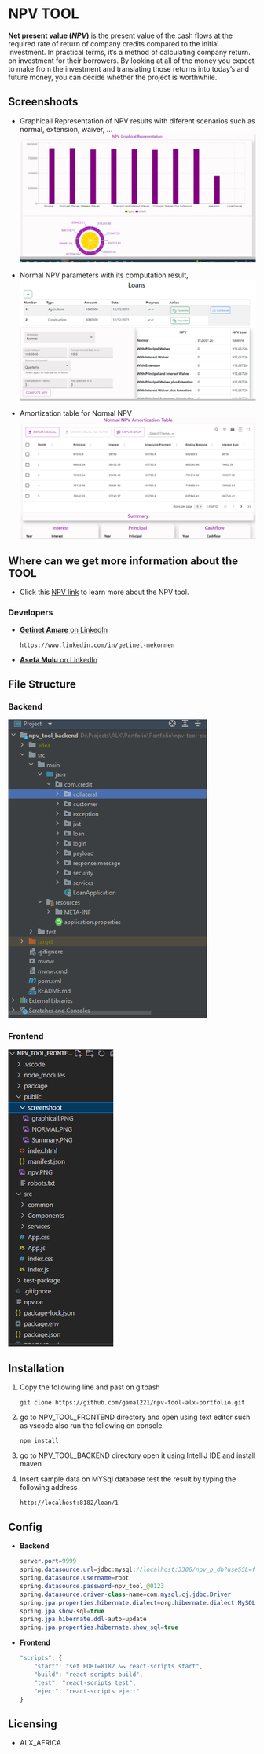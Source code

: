 # NPV TOOL

**Net present value (*NPV*)** is the present value of the cash flows at the required rate of return of company credits compared to the initial investment. In practical terms, it’s a method of calculating company return. on investment for their borrowers. By looking at all of the money you expect to make from the investment and translating those returns into today’s and future money, you can decide whether the project is worthwhile.
## Screenshoots
- Graphicall Representation of NPV results with diferent scenarios such as normal, extension, waiver, ...
![Unable to display image](./npv_tool_frontend/public/screenshoot/graphicall.PNG)

- Normal NPV parameters with its computation result,
![Unable to display image](./npv_tool_frontend/public/screenshoot/NORMAL.PNG)

- Amortization table for Normal NPV
![Unable to display image](./npv_tool_frontend/public/screenshoot/Summary.PNG)

## Where can we get more information about the TOOL

 - Click this [NPV link](https://gama1221.github.io/npv/#) to learn more about the NPV tool.

 ### Developers

 - [**Getinet Amare** on LinkedIn ](https://www.linkedin.com/in/getinet-mekonnen)
    ```github
    https://www.linkedin.com/in/getinet-mekonnen
    ```
 - [**Asefa Mulu** on LinkedIn ](https://www.linkedin.com/in/getinet-mekonnen)

 ## File Structure
 ### Backend

 ![Unable to display image](./npv_tool_frontend/public/screenshoot/backFileStructure.PNG)
 ### Frontend

 ![Unable to display image](./npv_tool_frontend/public/screenshoot/frontFileStructure.PNG)

## Installation

1. Copy the following line and past on gitbash 

    ```github 
    git clone https://github.com/gama1221/npv-tool-alx-portfolio.git
    ```
2. go to NPV_TOOL_FRONTEND directory and open using text editor such as vscode also run the following on console
    ```npm
    npm install
    ```
3. go to NPV_TOOL_BACKEND directory open it using IntelliJ IDE and install maven
4. Insert sample data on MYSql database test the result by typing the following address
    ```
    http://localhost:8182/loan/1

    ```
## Config
- **Backend**
    ```java
    server.port=9999
    spring.datasource.url=jdbc:mysql://localhost:3306/npv_p_db?useSSL=false
    spring.datasource.username=root
    spring.datasource.password=npv_tool_@0123
    spring.datasource.driver-class-name=com.mysql.cj.jdbc.Driver
    spring.jpa.properties.hibernate.dialect=org.hibernate.dialect.MySQL8Dialect
    spring.jpa.show-sql=true
    spring.jpa.hibernate.ddl-auto=update
    spring.jpa.properties.hibernate.show_sql=true
    ```
- **Frontend**
    ```js        
    "scripts": {
        "start": "set PORT=8182 && react-scripts start",
        "build": "react-scripts build",
        "test": "react-scripts test",
        "eject": "react-scripts eject"
    }
    ```
## Licensing
- ALX_AFRICA

